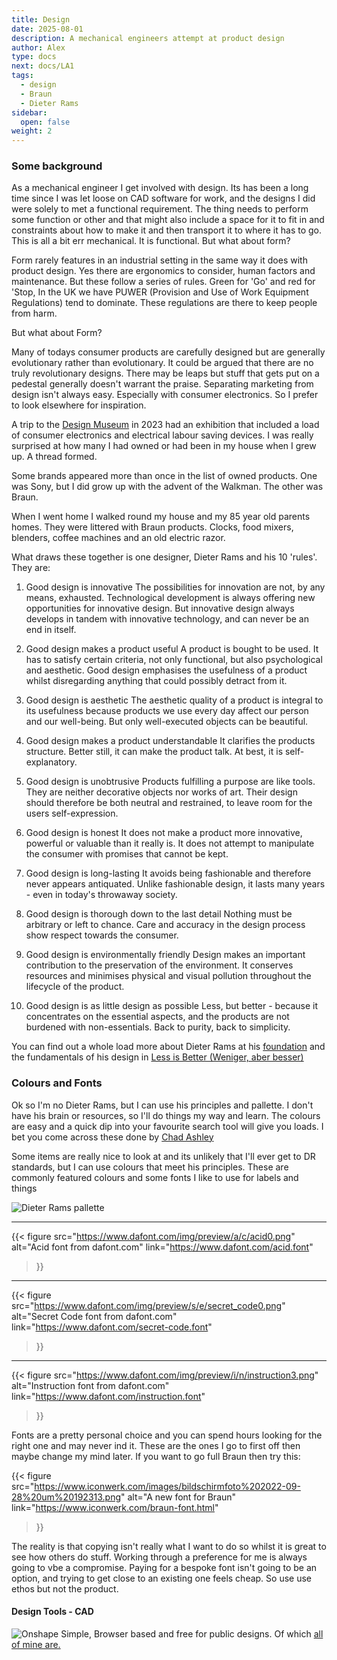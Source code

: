 ```yaml
---
title: Design
date: 2025-08-01
description: A mechanical engineers attempt at product design
author: Alex
type: docs
next: docs/LA1
tags:
  - design
  - Braun
  - Dieter Rams
sidebar:
  open: false
weight: 2
---
```


### Some background

As a mechanical engineer I get involved with design. Its has been a long time since I was let loose on CAD software for work, and the designs I did were solely to met a functional requirement. The thing needs to perform some function or other and that might also include a space for it to fit in and constraints about how to make it and then transport it to where it has to go. This is all a bit err mechanical. It is functional. But what about form?

Form rarely features in an industrial setting in the same way it does with product design. Yes there are ergonomics to consider, human factors and maintenance. But these follow a series of rules. Green for 'Go' and red for 'Stop, In the UK we have PUWER (Provision and Use of Work Equipment Regulations) tend to dominate. These regulations are there to keep people from harm.

But what about Form?

Many of todays consumer products are carefully designed but are generally evolutionary rather than evolutionary. It could be argued that there are no truly revolutionary designs. There may be leaps but stuff that gets put on a pedestal generally doesn't warrant the praise. Separating marketing from design isn't always easy. Especially with consumer electronics. So I prefer to look elsewhere for inspiration.

A trip to the [Design Museum](https://designmuseum.org/) in 2023 had an exhibition that included a load of consumer electronics and electrical labour saving devices. I was really surprised at how many I had owned or had been in my house when I grew up. A thread formed.

Some brands appeared more than once in the list of owned products. One was Sony, but I did grow up with the advent of the Walkman. The other was Braun.

When I went home I walked round my house and my 85 year old parents homes. They were littered with Braun products. Clocks, food mixers, blenders, coffee machines and an old electric razor.

What draws these together is one designer, Dieter Rams and his 10 'rules'. They are:

1. Good design is innovative
The possibilities for innovation are not, by any means, exhausted. Technological development is always offering new opportunities for innovative design. But innovative design always develops in tandem with innovative technology, and can never be an end in itself.

2. Good design makes a product useful
A product is bought to be used. It has to satisfy certain criteria, not only functional, but also psychological and aesthetic. Good design emphasises the usefulness of a product whilst disregarding anything that could possibly detract from it.

3. Good design is aesthetic
The aesthetic quality of a product is integral to its usefulness because products we use every day affect our person and our well-being. But only well-executed objects can be beautiful.

4. Good design makes a product understandable
It clarifies the products structure. Better still, it can make the product talk. At best, it is self-explanatory.

5. Good design is unobtrusive
Products fulfilling a purpose are like tools. They are neither decorative objects nor works of art. Their design should therefore be both neutral and restrained, to leave room for the users self-expression.

6. Good design is honest
It does not make a product more innovative, powerful or valuable than it really is. It does not attempt to manipulate the consumer with promises that cannot be kept.

7. Good design is long-lasting
It avoids being fashionable and therefore never appears antiquated. Unlike fashionable design, it lasts many years - even in today's throwaway society.

8. Good design is thorough down to the last detail
Nothing must be arbitrary or left to chance. Care and accuracy in the design process show respect towards the consumer.

9. Good design is environmentally friendly
Design makes an important contribution to the preservation of the environment. It conserves resources and minimises physical and visual pollution throughout the lifecycle of the product.

10. Good design is as little design as possible
Less, but better - because it concentrates on the essential aspects, and the products are not burdened with non-essentials. Back to purity, back to simplicity.

You can find out a whole load more about Dieter Rams at his [foundation](https://rams-foundation.org/homepage/) and the fundamentals of his design in [Less is Better (Weniger, aber besser)](https://rams-foundation.org/magazine/publications/)

### Colours and Fonts

Ok so I'm no Dieter Rams, but I can use his principles and pallette. I don't have his brain or resources, so I'll do things my way and learn. The colours are easy and a quick dip into your favourite search tool will give you loads. I bet you come across these done by [Chad Ashley](http://blog.presentandcorrect.com/rams-palettes)

Some items are really nice to look at and its unlikely that I'll ever get to DR standards, but I can use colours that meet his principles. These are commonly featured colours and some fonts I like to use for labels and things

![Dieter Rams pallette](/img/DRpallette.png#centre)

---

{{< figure
  src="https://www.dafont.com/img/preview/a/c/acid0.png"
  alt="Acid font from dafont.com"
  link="https://www.dafont.com/acid.font"
>}}

---

{{< figure
  src="https://www.dafont.com/img/preview/s/e/secret_code0.png"
  alt="Secret Code font from dafont.com"
  link="https://www.dafont.com/secret-code.font"
>}}

---

{{< figure
  src="https://www.dafont.com/img/preview/i/n/instruction3.png"
  alt="Instruction font from dafont.com"
  link="https://www.dafont.com/instruction.font"
>}}

Fonts are a pretty personal choice and you can spend hours looking for the right one and may never ind it. These are the ones I go to first off then maybe change my mind later. If you want to go full Braun then try this:

{{< figure
  src="https://www.iconwerk.com/images/bildschirmfoto%202022-09-28%20um%20192313.png"
  alt="A new font for Braun"
  link="https://www.iconwerk.com/braun-font.html"
>}}

The reality is that copying isn't really what I want to do so whilst it is great to see how others do stuff. Working through a preference for me is always going to vbe a compromise. Paying for a bespoke font isn't going to be an option, and trying to get close to an existing one feels cheap. So use use ethos but not the product.

#### Design Tools - CAD

![Onshape](https://cad.onshape.com/images/logo-onshape-gray-green.svg#left)
Simple, Browser based and free for public designs. Of which [all of mine are.](https://cad.onshape.com/documents?resourceType=resourceuserowner&nodeId=5866d121cb4aa91057fc2bd0)